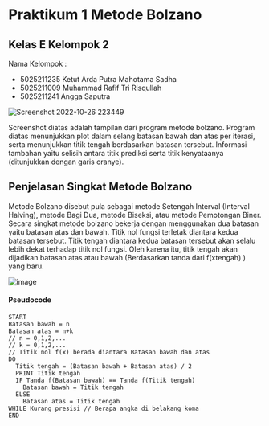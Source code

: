 # Praktikum 1 Metode Bolzano
## Kelas E Kelompok 2
Nama Kelompok :
- 5025211235 Ketut Arda Putra Mahotama Sadha
- 5025211009 Muhammad Rafif Tri Risqullah
- 5025211241 Angga Saputra

![Screenshot 2022-10-26 223449](https://user-images.githubusercontent.com/114855785/198070567-53fb0121-ab64-43e7-b1d7-b9e75f21461b.png)

Screenshot diatas adalah tampilan dari program metode bolzano. Program diatas menunjukkan plot dalam selang batasan bawah dan atas per iterasi, serta menunjukkan titik tengah berdasarkan batasan tersebut. Informasi tambahan yaitu selisih antara titik prediksi serta titik kenyataanya (ditunjukkan dengan garis oranye).

## Penjelasan Singkat Metode Bolzano
Metode Bolzano disebut pula sebagai metode Setengah Interval (Interval Halving), metode Bagi Dua, metode Biseksi, atau metode Pemotongan Biner. Secara singkat metode bolzano bekerja dengan menggunakan dua batasan yaitu batasan atas dan bawah. Titik nol fungsi terletak diantara kedua batasan tersebut. Titik tengah diantara kedua batasan tersebut akan selalu lebih dekat terhadap titik nol fungsi. Oleh karena itu, titik tengah akan dijadikan batasan atas atau bawah (Berdasarkan tanda dari f(xtengah) ) yang baru.

![image](https://user-images.githubusercontent.com/114855785/199007275-5ad3d777-5620-4859-ab25-c2e8421e7324.png)

#### Pseudocode
```
START
Batasan bawah = n   
Batasan atas = n+k 
// n = 0,1,2,...
// k = 0,1,2,...
// Titik nol f(x) berada diantara Batasan bawah dan atas
DO
  Titik tengah = (Batasan bawah + Batasan atas) / 2
  PRINT Titik tengah
  IF Tanda f(Batasan bawah) == Tanda f(Titik tengah)
    Batasan bawah = Titik tengah
  ELSE
    Batasan atas = Titik tengah
WHILE Kurang presisi // Berapa angka di belakang koma
END
```
